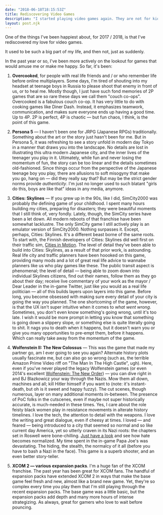 ```yaml
---
date: "2018-06-18T18:15:53Z"
title: Rediscovering Video Games
description: "I started playing video games again. They are not for kids, not anymore. So many video games I love have taught me so much: about storytelling, life and hopes and dreams."
layout: post.njk
---
```


One of the things I've been happiest about, for 2017 / 2018, is that I've rediscovered my love for video games.

It used to be such a big part of my life, and then not, just as suddenly.

In the past year or so, I've been more actively on the lookout for games that would amuse me or make me happy. So far, it's been:

1. **Overcooked**, for people with real life friends and / or who remember life before online multiplayers. Some days, I'm tired of shouting into my headset at teenage boys in Russia to please shoot that enemy in front of us, or to heal me. Mostly though, I just have such fond memories of 2P games that are so rare these days we call them "couch co-ops". Overcooked is a fabulous couch co-op. It has very little to do with cooking games like Diner Dash. Instead, it emphasizes teamwork, communication, and makes sure everyone ends up having a good time. Up to 4P. 2P is perfect, 4P is chaotic — but fun chaos, I think, is the point of this game.

2. **Persona 5** — I haven't been one for JRPG (Japanese RPGs) traditionally. Something about the art or the story just hasn't been for me. But in Persona 5, it was refreshing to see a story unfold in modern day Tokyo in a manner that draws you into the landscape. No details are lost in illustrating this ultra modern Japanese city, and the inner lives of the teenager you play in it. Ultimately, while fun and never losing the momentum of fun, the story can be too linear and the details sometimes old-fashioned. Since things occur from the perspective of the Japanese teenage boy you play, there are allusions to soft misogyny that make you go, hang on — did they really say that? But may be the strict gender norms provide *authenticity*. I'm just no longer used to such blatant "girls do this, boys are like that" ideas in any media, anymore.

3. **Cities: Skylines** — If you grew up in the 90s, like I did, SimCity2000 was probably *the* defining game of your childhood. I spent many hours building my cities, preparing for disasters; they were beautiful moments that I still think of, very fondly. Lately, though, the SimCity series have been a let down. All modern reboots of that franchise have been somewhat lacklustre. The only SimCity game I still actively play is an emulator version of SimCity2000. Nothing surpasses it. Except, perhaps, Cities: Skylines. It's a different beast borne of the same roots. To start with, the Finnish developers of Cities: Skylines did well first on their traffic sim, [Cities in Motion](https://en.wikipedia.org/wiki/Cities_in_Motion). The level of detail they've been able to build into Cities: Skylines, as a result of that prior work, is astounding. Real life city and traffic planners have been hoooked on this game, providing many mods and a lot of great real life advice to wannabe planners like us who play games like these. The public transit aspect is phenomenal; the level of detail — being able to zoom down into individual Skylines citizens, find out their names, follow them as they go about their day; receive live commentary of your work as the mayor / Dear Leader in the in-game Twitter, just like you would as a real life politician — all of this builds layers upon layers into this game. Before long, you become obsessed with making sure every detail of your city is going the way you planned. The one shortcoming of the game, however, is that the UX isn't super intuitive when it comes to *what went wrong*. Sometimes, you don't even know something's going wrong, until it's too late. I wish it would be more prompt in letting you know that something is going down a slippery slope, or something else is quite literally going to shit. It nags you to death when it happens, but it doesn't warn you or give you many opportunities to pre-empt them, before it happens. Which can really take away from the momentum of the game.


4. **Wolfenstein II: The New Colossus** — This was the game that made my partner go, am I ever going to see you again? Alternate history plots usually fascinate me, but can also go so wrong (such as, the terrible Amazon Prime Video riff on "The Man In The High Castle", ugh). Here, even if you've never played the legacy Wolfenstein games (or even 2014's excellent [Wolfenstein: The New Order](https://en.wikipedia.org/wiki/Wolfenstein:_The_New_Order)) — you can dive right in and BJ Blazkowicz your way through the Nazis. Mow them all down, machines and all; kill Hitler himself if you want to (note: it's instant-death, but oh is it sweet and happy fuzzy). The cut scenes, though numerous, layer on many additional moments in-between. The presence of PoC folks in the cutscenes, even if maybe not super historically accurate, is much-needed in these times. Yes, I care about the role feisty black women play in resistance movements in alterate history timelines. I love the tech, the attention to detail with the weapons. I love the writing and great dialogue, even if cheesy at times. I loved — and feared — being introduced to a city that seemed so normal and so like current day America, yet so utterly craven in its Nazi roots: the chapters set in Roswell were bone-chilling. [Just have a look](https://www.youtube.com/watch?v=c3PrqapGKPg) and see how hate becomes normalized. My time spent in the in-game Papa Joe's was devastating. The hiding, the stealth, the normalcy of it all (before you have to bash a Nazi in the face). This game is a superb shooter, and an even better story-teller.

5. **XCOM 2 — various expansion packs**. I'm a huge fan of the XCOM franchise. The past year has been great for XCOM fans. The handful of expansion packs have extended XCOM 2 in ways that make the base game feel fresh and new, almost like a brand new game. Yet, they're so complex every time you play them that I'm still playing through the recent expansion packs. The base game was a little basic, but the expansion packs add depth and many more hours of intense strategizing. As always, great for gamers who love to wait before pouncing.
